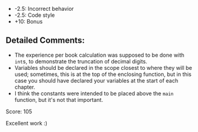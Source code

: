 -   -2.5: Incorrect behavior
-   -2.5: Code style
-   +10: Bonus

## Detailed Comments:

-   The experience per book calculation was supposed to be done with `int`s, to demonstrate the truncation of decimal digits.
-   Variables should be declared in the scope closest to where they will be used; sometimes, this is at the top of the enclosing function, but in this case you should have declared your variables at the start of each chapter.
-   I think the constants were intended to be placed above the `main` function, but it's not that important.

Score: 105

Excellent work :)

